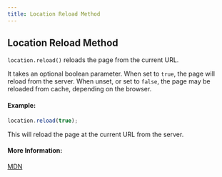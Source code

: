 ```yaml
---
title: Location Reload Method
---
```

## Location Reload Method

`location.reload()` reloads the page from the current URL. 

It takes an optional boolean parameter. When set to `true`, the page will reload from the server. When unset, or set to `false`, the page may be reloaded from cache, depending on the browser. 

#### Example:

```javascript
location.reload(true);
```
This will reload the page at the current URL from the server.

#### More Information:
[MDN](https://developer.mozilla.org/docs/Web/API/Location/reload)


